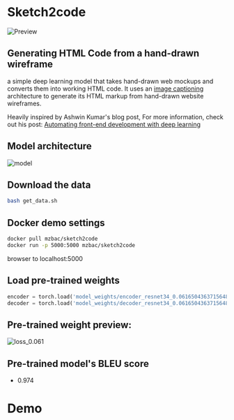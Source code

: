 # Sketch2code

![Preview](https://github.com/ashnkumar/sketch-code/blob/master/header_image.png)

## Generating HTML Code from a hand-drawn wireframe
a simple deep learning model that takes hand-drawn web mockups and converts them into working HTML code. It uses an [image captioning](https://towardsdatascience.com/image-captioning-in-deep-learning-9cd23fb4d8d2) architecture to generate its HTML markup from hand-drawn website wireframes.

Heavily inspired by Ashwin Kumar's blog post, For more information, check out his post: [Automating front-end development with deep learning](https://blog.insightdatascience.com/automated-front-end-development-using-deep-learning-3169dd086e82)

## Model architecture
![model](https://raw.githubusercontent.com/mzbac/sketch2code/master/model_architecture.png)
## Download the data
```bash
bash get_data.sh
```
## Docker demo settings
```bash 
docker pull mzbac/sketch2code
docker run -p 5000:5000 mzbac/sketch2code
```
browser to localhost:5000

## Load pre-trained weights
```python
encoder = torch.load('model_weights/encoder_resnet34_0.061650436371564865.pt')
decoder = torch.load('model_weights/decoder_resnet34_0.061650436371564865.pt')
```
## Pre-trained weight preview:

![loss_0.061](https://raw.githubusercontent.com/mzbac/sketch2code/master/image_sketch2code_loss_0.061.png)

## Pre-trained model's BLEU score 
- 0.974
# Demo
